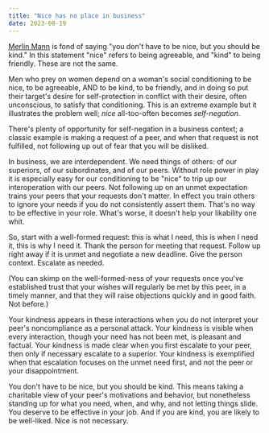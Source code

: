 ```yaml
---
title: "Nice has no place in business"
date: 2023-08-19
---
```


[Merlin Mann](http://www.merlinmann.com) is fond of saying "you don't have to be nice, but you should be kind." In this statement "nice" refers to being agreeable, and "kind" to being friendly. These are not the same.

Men who prey on women depend on a woman's social conditioning to be nice, to be agreeable, AND to be kind, to be friendly, and in doing so put their target's desire for self-protection in conflict with their desire, often unconscious, to satisfy that conditioning. This is an extreme example but it illustrates the problem well; _nice_ all-too-often becomes _self-negation_.

There's plenty of opportunity for self-negation in a business context; a classic example is making a request of a peer, and when that request is not fulfilled, not following up out of fear that you will be disliked.

In business, we are interdependent. We need things of others: of our superiors, of our subordinates, and of our peers. Without role power in play it is especially easy for our conditioning to be "nice" to trip up our interoperation with our peers. Not following up on an unmet expectation trains your peers that your requests don't matter. In effect you train others to ignore your needs if you do not consistently assert them. That's no way to be effective in your role. What's worse, it doesn't help your likability one whit.

So, start with a well-formed request: this is what I need, this is when I need it, this is why I need it. Thank the person for meeting that request. Follow up right away if it is unmet and negotiate a new deadline. Give the person context. Escalate as needed.

(You can skimp on the well-formed-ness of your requests once you've established trust that your wishes will regularly be met by this peer, in a timely manner, and that they will raise objections quickly and in good faith. Not before.)

Your kindness appears in these interactions when you do not interpret your peer's noncompliance as a personal attack. Your kindness is visible when every interaction, though your need has not been met, is pleasant and factual. Your kindness is made clear when you first escalate to your peer, then only if necessary escalate to a superior. Your kindness is exemplified when that escalation focuses on the unmet need first, and not the peer or your disappointment.

You don't have to be nice, but you should be kind. This means taking a charitable view of your peer's motivations and behavior, but nonetheless standing up for what you need, when, and why, and not letting things slide. You deserve to be effective in your job. And if you are kind, you are likely to be well-liked. Nice is not necessary.
